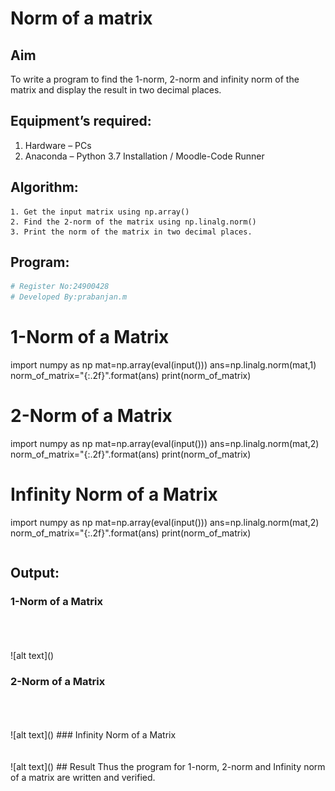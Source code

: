 # Norm of a matrix
## Aim
To write a program to find the 1-norm, 2-norm and infinity norm of the matrix and display the result in two decimal places.
## Equipment’s required:
1.	Hardware – PCs
2.	Anaconda – Python 3.7 Installation / Moodle-Code Runner
## Algorithm:
	1. Get the input matrix using np.array()   
    2. Find the 2-norm of the matrix using np.linalg.norm()
	3. Print the norm of the matrix in two decimal places.
## Program:
```Python
# Register No:24900428
# Developed By:prabanjan.m
```
# 1-Norm of a Matrix
import numpy as np 
mat=np.array(eval(input()))
ans=np.linalg.norm(mat,1)
norm_of_matrix="{:.2f}".format(ans)
print(norm_of_matrix)
# 2-Norm of a Matrix
import numpy as np
mat=np.array(eval(input()))
ans=np.linalg.norm(mat,2)
norm_of_matrix="{:.2f}".format(ans)
print(norm_of_matrix)
# Infinity Norm of a Matrix
import numpy as np
mat=np.array(eval(input()))
ans=np.linalg.norm(mat,2)
norm_of_matrix="{:.2f}".format(ans)
print(norm_of_matrix)
```
```
## Output:

### 1-Norm of a Matrix
<br>
<br>
<br>
![alt text](<Screenshot 2024-12-07 144635.png>)

### 2-Norm of a Matrix
<br>
<br>
<br>
![alt text](<Screenshot 2024-12-07 144643.png>)
### Infinity Norm of a Matrix
<br>
<br>
<br>
![alt text](<Screenshot 2024-12-07 144700.png>)
## Result
Thus the program for 1-norm, 2-norm and Infinity norm of a matrix are written and verified.
